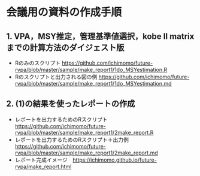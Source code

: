 # 会議用の資料の作成手順

## 1. VPA，MSY推定，管理基準値選択，kobe II matrixまでの計算方法のダイジェスト版
- Rのみのスクリプト https://github.com/ichimomo/future-rvpa/blob/master/sample/make_report1/1do_MSYestimation.R
- Rのスクリプトと出力される図の例 https://github.com/ichimomo/future-rvpa/blob/master/sample/make_report1/1do_MSYestimation.md

## 2. (1)の結果を使ったレポートの作成
- レポートを出力するためのRスクリプト　https://github.com/ichimomo/future-rvpa/blob/master/sample/make_report1/2make_report.R
- レポートを出力するためのRスクリプト＋出力例　https://github.com/ichimomo/future-rvpa/blob/master/sample/make_report1/2make_report.md
- レポート完成イメージ　https://ichimomo.github.io/future-rvpa/make_report.html
